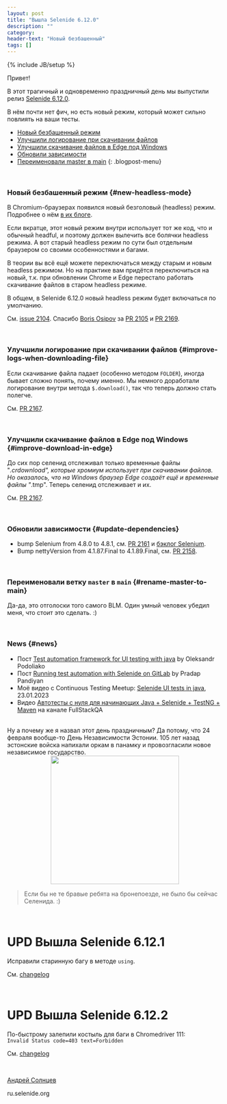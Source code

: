 ```yaml
---
layout: post
title: "Вышла Selenide 6.12.0"
description: ""
category:
header-text: "Новый безбашенный"
tags: []
---
```

{% include JB/setup %}

Привет!

В этот трагичный и одновременно праздничный день мы выпустили 
релиз [Selenide 6.12.0](https://github.com/selenide/selenide/milestone/173?closed=1).

В нём почти нет фич, но есть новый режим, который может сильно повлиять на ваши тесты. 

* [Новый безбашенный режим](#new-headless-mode)
* [Улучшили логирование при скачивании файлов](#improve-logs-when-downloading-file)
* [Улучшили скачивание файлов в Edge под Windows](#improve-download-in-edge)
* [Обновили зависимости](#update-dependencies)
* [Переименовали master в main](#rename-master-to-main)
{: .blogpost-menu}

<br>

### Новый безбашенный режим {#new-headless-mode}

В Chromium-браузерах появился новый безголовый (headless) режим. 
Подробнее о нём [в их блоге](https://developer.chrome.com/articles/new-headless/).

Если вкратце, этот новый режим внутри использует тот же код, что и обычный headful, и поэтому должен вылечить все 
болячки headless режима. А вот старый headless режим по сути был отдельным браузером со своими особенностями и багами.

В теории вы всё ещё можете переключаться между старым и новым headless режимом. Но на практике вам придётся переключиться на новый, т.к. 
при обновлении Chrome и Edge перестало работать скачивание файлов в старом headless режиме.

В общем, в Selenide 6.12.0 новый headless режим будет включаться по умолчанию. 

См. [issue 2104](https://github.com/selenide/selenide/issues/2104).
Спасибо [Boris Osipov](https://github.com/BorisOsipov) за [PR 2105](https://github.com/selenide/selenide/pull/2105)
и [PR 2169](https://github.com/selenide/selenide/pull/2169).

<br>

### Улучшили логирование при скачивании файлов {#improve-logs-when-downloading-file}
Если скачивание файла падает (особенно методом `FOLDER`), иногда бывает сложно понять, почему именно. 
Мы немного доработали логирование внутри метода `$.download()`, так что теперь должно стать полегче. 

См. [PR 2167](https://github.com/selenide/selenide/pull/2167).

<br>

### Улучшили скачивание файлов в Edge под Windows {#improve-download-in-edge}

До сих пор селенид отслеживал только временные файлы "*.crdownload", которые хромиум использует при скачивании файлов.
Но оказалось, что на Windows браузер Edge создаёт ещё и временные файлы "*.tmp". Теперь селенид отслеживает и их. 

См. [PR 2167](https://github.com/selenide/selenide/pull/2167).

<br>

### Обновили зависимости {#update-dependencies}

* bump Selenium from 4.8.0 to 4.8.1, см. [PR 2161](https://github.com/selenide/selenide/pull/2161) и [бэклог Selenium](https://github.com/SeleniumHQ/selenium/blob/trunk/java/CHANGELOG).
* Bump nettyVersion from 4.1.87.Final to 4.1.89.Final, см. [PR 2158](https://github.com/selenide/selenide/pull/2158).

<br>

### Переименовали ветку `master` в `main` {#rename-master-to-main}

Да-да, это отголоски того самого BLM. Один умный человек убедил меня, что стоит это сделать. :)

<br>

### News {#news}

* Пост [Test automation framework for UI testing with java](https://oleksandr-podoliako.medium.com/test-automation-framework-for-ui-testing-with-java-fddd1e3fd75b) by Oleksandr Podoliako
* Пост [Running test automation with Selenide on GitLab](https://pradappandiyan.medium.com/running-test-automation-with-selenide-on-gitlab-fb13c0a0dddf) by Pradap Pandiyan
* Моё видео с Continuous Testing Meetup: [Selenide UI tests in java](https://www.youtube.com/watch?v=5qiuRoUcICs&t=48m02s), 23.01.2023
* Видео [Автотесты с нуля для начинающих Java + Selenide + TestNG + Maven](https://www.youtube.com/watch?v=G7iYLr_IgGA&ab_channel=FullStackQA) на канале FullStackQA

<br>
Ну а почему же я назвал этот день праздничным?
Да потому, что 24 февраля вообще-то День Независимости Эстонии. 
105 лет назад эстонские войска напихали оркам в панамку и провозгласили новое независимое государство.

<center>
  <img src="{{ BASE_PATH }}/images/2023/02/independence-day-estonia.png" width="300"/>
</center>

> Если бы не те бравые ребята на бронепоезде, не было бы сейчас Селенида. :)

<br>

# UPD Вышла Selenide 6.12.1

Исправили старинную багу в методе `using`.

См. [changelog](https://github.com/selenide/selenide/milestone/176?closed=1)

<br>

# UPD Вышла Selenide 6.12.2

По-быстрому залепили костыль для баги в Chromedriver 111:  
`Invalid Status code=403 text=Forbidden`

См. [changelog](https://github.com/selenide/selenide/milestone/178?closed=1)

<br>

[Андрей Солнцев](http://asolntsev.github.io/)

ru.selenide.org
